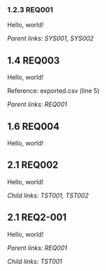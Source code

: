 ### 1.2.3 REQ001

Hello, world!

*Parent links: SYS001, SYS002*

## 1.4 REQ003

Hello, world!

Reference: exported.csv (line 5)

*Parent links: REQ001*

## 1.6 REQ004

Hello, world!

## 2.1 REQ002

Hello, world!

*Child links: TST001, TST002*

## 2.1 REQ2-001

Hello, world!

*Parent links: REQ001*

*Child links: TST001*

